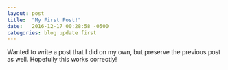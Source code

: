 ```yaml
---
layout: post
title:  "My First Post!"
date:   2016-12-17 00:28:58 -0500
categories: blog update first
---
```


Wanted to write a post that I did on my own, but preserve the previous post as well. Hopefully this works correctly!